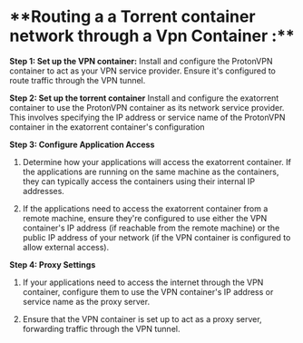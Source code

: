 <h1>
**Routing a a Torrent container network through a Vpn Container :**
</h1>


**Step 1: Set up the VPN container:**
Install and configure the ProtonVPN container to act as your VPN service provider. Ensure it's configured to route traffic through the VPN tunnel.

**Step 2: Set up the torrent container**
Install and configure the exatorrent container to use the ProtonVPN container as its network service provider. This involves specifying the IP address or service name of the ProtonVPN container in the exatorrent container's configuration

**Step 3: Configure Application Access**
1) Determine how your applications will access the exatorrent container. If the applications are running on the same machine as the containers, they can typically access the containers using their internal IP addresses.

2) If the applications need to access the exatorrent container from a remote machine, ensure they're configured to use either the VPN container's IP address (if reachable from the remote machine) or the public IP address of your network (if the VPN container is configured to allow external access).

**Step 4: Proxy Settings**
1) If your applications need to access the internet through the VPN container, configure them to use the VPN container's IP address or service name as the proxy server.
   
2) Ensure that the VPN container is set up to act as a proxy server, forwarding traffic through the VPN tunnel.



